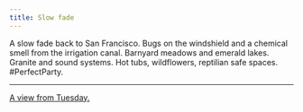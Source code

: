 ```yaml
---
title: Slow fade
---
```


A slow fade back to San Francisco. Bugs on the windshield and a chemical smell from the irrigation canal. Barnyard meadows and emerald lakes. Granite and sound systems. Hot tubs, wildflowers, reptilian safe spaces. #PerfectParty.

---

[A view from Tuesday.]({{site.baseurl}}/emerald/)